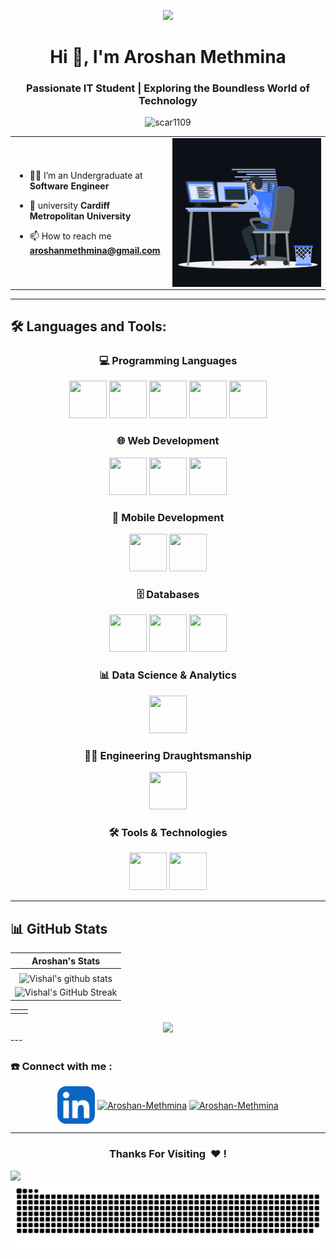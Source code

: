 <p align="center" ><img  src = "https://github.com/7oSkaaa/7oSkaaa/blob/main/Images/about_me.gif?raw=true" width = 100px></p>
<h1 align="center">Hi 👋, I'm Aroshan Methmina</h1>
<h3 align="center">Passionate IT Student | Exploring the Boundless World of Technology</h3>
<p align="center"> <img src="https://komarev.com/ghpvc/?username=Aroshan-Methmina&label=Profile%20views&color=0e75b6&style=flat" alt="scar1109" /> </p>

<table align="center">
<tr border="none">
<td width="50%" align="left">
  

- 🧑‍🎓 I’m an Undergraduate at **Software Engineer**

- 🏫 university **Cardiff Metropolitan University**

- 📫 How to reach me **aroshanmethmina@gmail.com**
  

</td>
<td width="50%" align="center">

  <img align="center" alt="Coding" width="250" src="https://raw.githubusercontent.com/SubhadeepZilong/SubhadeepZilong/main/icons/animation_500_kxa883sd.gif">

  
  </td>
</tr>
</table>

---
## 🛠️ Languages and Tools:

<div align="center">

### 💻 Programming Languages
<img src="https://github.com/Scar1109/skill-icons/blob/main/icons/Java-Light.svg" width="60" height="60" />
<img src="https://github.com/Scar1109/skill-icons/blob/main/icons/JavaScript.svg" width="60" height="60" />
<img src="https://github.com/Scar1109/skill-icons/blob/main/icons/PHP-Light.svg" width="60" height="60" />
<img src="https://github.com/Scar1109/skill-icons/blob/main/icons/CPP.svg" width="60" height="60" />
<img src="https://github.com/Scar1109/skill-icons/blob/main/icons/CS.svg" width="60" height="60" />

### 🌐 Web Development
<img src="https://github.com/Scar1109/skill-icons/blob/main/icons/HTML.svg" width="60" height="60" />
<img src="https://github.com/Scar1109/skill-icons/blob/main/icons/CSS.svg" width="60" height="60" />
<img src="https://github.com/Scar1109/skill-icons/blob/main/icons/Bootstrap.svg" width="60" height="60" />

### 📱 Mobile Development
<img src="https://github.com/Scar1109/skill-icons/blob/main/icons/AndroidStudio-Light.svg" width="60" height="60" />
<img src="https://github.com/Scar1109/skill-icons/blob/main/icons/Flutter-Dark.svg" width="60" height="60" />

### 🗄️ Databases
<img src="https://github.com/Scar1109/skill-icons/blob/main/icons/MySQL-Light.svg"  width="60" height="60" />
<img src="https://github.com/Scar1109/skill-icons/blob/main/icons/SQLite.svg"  width="60" height="60" />
<img src="https://github.com/Scar1109/skill-icons/blob/main/icons/Firebase-Light.svg"  width="60" height="60" />

### 📊 Data Science & Analytics
<img src="https://github.com/Scar1109/skill-icons/blob/main/icons/R-Light.svg" width="60" height="60" />

### 👷‍♂️ Engineering Draughtsmanship
<img src="https://github.com/Scar1109/skill-icons/blob/main/icons/AutoCAD-Light.svg" width="60" height="60" />

### 🛠️ Tools & Technologies
<img src="https://github.com/Scar1109/skill-icons/blob/main/icons/Figma-Dark.svg" width="60" height="60" />
<img src="https://github.com/Scar1109/skill-icons/blob/main/icons/VSCode-Light.svg" width="60" height="60" />

</div>

---



## 📊 GitHub Stats
<div align="center">

|                                                                     Aroshan's Stats                                                                     |
|:------------------------------------------------------------------------------------------------------------------------------------------------------:|
| |
| ![Vishal's github stats](https://github-readme-stats.vercel.app/api?username=Aroshan-Methmina&show_icons=true&theme=algolia)              | 
| ![Vishal's GitHub Streak](https://github-readme-streak-stats.herokuapp.com/?user=Aroshan-Methmina&theme=algolia)                    | 
    





<table style="border: none">
  <tr>
  <td width="50%" valign="top">
  </td>
  </tr>
</table>

</div>


<div align="center">
 <img height="180em" src="https://github-readme-stats.vercel.app/api/top-langs/?username=Aroshan-Methmina&layout=compact&langs_count=8&theme=tokyonight"/>
</div>
---

### ☎️ Connect with me :

<div align="center">
<p align="center">

<a href="https://www.linkedin.com/in/aroshan-methmina-587784375/" target="blank"><img align="center" src="https://github.com/tandpfun/skill-icons/blob/main/icons/LinkedIn.svg" alt="Aroshan-Methmina" height="60" width="60" /></a>
<a href="https://www.facebook.com/share/1T8HybAkwv/?mibextid=wwXIfr" target="blank"><img align="center" src="https://raw.githubusercontent.com/rahuldkjain/github-profile-readme-generator/master/src/images/icons/Social/facebook.svg" alt="Aroshan-Methmina" height="60" width="60" /></a>
<a href="https://www.instagram.com/_.aroshan._?igsh=MTU3cjJmZnNqZWU1dA%3D%3D&utm_source=qr" target="blank"><img align="center" src="https://www.edigitalagency.com.au/wp-content/uploads/new-Instagram-icon-png-full-colour.png" alt="Aroshan-Methmina" height="60" width="60" /></a>
</p>
</div>

---

<div align="center">
<h3 align="center">Thanks For Visiting &nbsp;❤️&nbsp;!</h3>
</div><img src="https://github.com/punitkmryh/punitkmryh/blob/master/wave.svg" />
<div align="center">
  <img src="https://raw.githubusercontent.com/platane/snk/output/github-contribution-grid-snake-dark.svg" alt="Snake animation" />
  </div>
